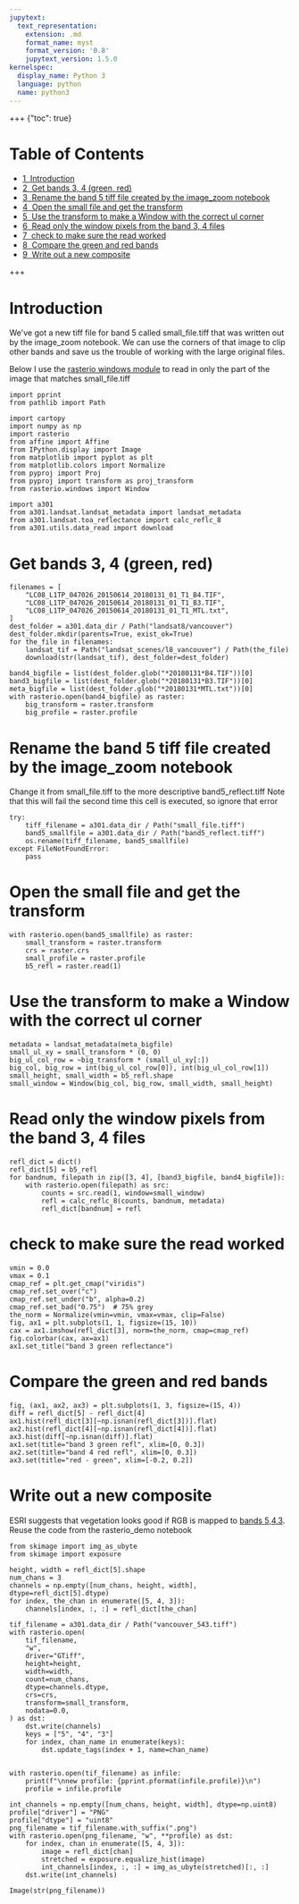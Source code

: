 ```yaml
---
jupytext:
  text_representation:
    extension: .md
    format_name: myst
    format_version: '0.8'
    jupytext_version: 1.5.0
kernelspec:
  display_name: Python 3
  language: python
  name: python3
---
```


+++ {"toc": true}

<h1>Table of Contents<span class="tocSkip"></span></h1>
<div class="toc"><ul class="toc-item"><li><span><a href="#Introduction" data-toc-modified-id="Introduction-1"><span class="toc-item-num">1&nbsp;&nbsp;</span>Introduction</a></span></li><li><span><a href="#Get-bands-3,-4--(green,-red)" data-toc-modified-id="Get-bands-3,-4--(green,-red)-2"><span class="toc-item-num">2&nbsp;&nbsp;</span>Get bands 3, 4  (green, red)</a></span></li><li><span><a href="#Rename-the-band-5-tiff-file-created-by-the-image_zoom-notebook" data-toc-modified-id="Rename-the-band-5-tiff-file-created-by-the-image_zoom-notebook-3"><span class="toc-item-num">3&nbsp;&nbsp;</span>Rename the band 5 tiff file created by the image_zoom notebook</a></span></li><li><span><a href="#Open-the-small-file-and-get-the-transform" data-toc-modified-id="Open-the-small-file-and-get-the-transform-4"><span class="toc-item-num">4&nbsp;&nbsp;</span>Open the small file and get the transform</a></span></li><li><span><a href="#Use-the-transform-to-make-a-Window-with-the-correct-ul-corner" data-toc-modified-id="Use-the-transform-to-make-a-Window-with-the-correct-ul-corner-5"><span class="toc-item-num">5&nbsp;&nbsp;</span>Use the transform to make a Window with the correct ul corner</a></span></li><li><span><a href="#Read-only-the-window-pixels-from-the-band-3,-4-files" data-toc-modified-id="Read-only-the-window-pixels-from-the-band-3,-4-files-6"><span class="toc-item-num">6&nbsp;&nbsp;</span>Read only the window pixels from the band 3, 4 files</a></span></li><li><span><a href="#check-to-make-sure-the-read-worked" data-toc-modified-id="check-to-make-sure-the-read-worked-7"><span class="toc-item-num">7&nbsp;&nbsp;</span>check to make sure the read worked</a></span></li><li><span><a href="#Compare-the-green-and-red-bands" data-toc-modified-id="Compare-the-green-and-red-bands-8"><span class="toc-item-num">8&nbsp;&nbsp;</span>Compare the green and red bands</a></span></li><li><span><a href="#Write-out-a-new-composite" data-toc-modified-id="Write-out-a-new-composite-9"><span class="toc-item-num">9&nbsp;&nbsp;</span>Write out a new composite</a></span></li></ul></div>

+++

# Introduction

We've got a new tiff file for band 5 called small_file.tiff that was written out by the image_zoom notebook.  We can use the corners of that image to clip other bands and save
us the trouble of working with the large original files.

Below I use the [rasterio windows module](https://rasterio.readthedocs.io/en/latest/topics/windowed-rw.html) to read in only the part of the image that matches small_file.tiff

```{code-cell}
import pprint
from pathlib import Path

import cartopy
import numpy as np
import rasterio
from affine import Affine
from IPython.display import Image
from matplotlib import pyplot as plt
from matplotlib.colors import Normalize
from pyproj import Proj
from pyproj import transform as proj_transform
from rasterio.windows import Window

import a301
from a301.landsat.landsat_metadata import landsat_metadata
from a301.landsat.toa_reflectance import calc_reflc_8
from a301.utils.data_read import download
```

# Get bands 3, 4  (green, red)

```{code-cell}
filenames = [
    "LC08_L1TP_047026_20150614_20180131_01_T1_B4.TIF",
    "LC08_L1TP_047026_20150614_20180131_01_T1_B3.TIF",
    "LC08_L1TP_047026_20150614_20180131_01_T1_MTL.txt",
]
dest_folder = a301.data_dir / Path("landsat8/vancouver")
dest_folder.mkdir(parents=True, exist_ok=True)
for the_file in filenames:
    landsat_tif = Path("landsat_scenes/l8_vancouver") / Path(the_file)
    download(str(landsat_tif), dest_folder=dest_folder)

band4_bigfile = list(dest_folder.glob("*20180131*B4.TIF"))[0]
band3_bigfile = list(dest_folder.glob("*20180131*B3.TIF"))[0]
meta_bigfile = list(dest_folder.glob("*20180131*MTL.txt"))[0]
with rasterio.open(band4_bigfile) as raster:
    big_transform = raster.transform
    big_profile = raster.profile
```

# Rename the band 5 tiff file created by the image_zoom notebook

Change it from small_file.tiff to the more descriptive band5_reflect.tiff
Note that this will fail the second time this cell is executed, so ignore that error

```{code-cell}
try:
    tiff_filename = a301.data_dir / Path("small_file.tiff")
    band5_smallfile = a301.data_dir / Path("band5_reflect.tiff")
    os.rename(tiff_filename, band5_smallfile)
except FileNotFoundError:
    pass
```

# Open the small file and get the transform

```{code-cell}
with rasterio.open(band5_smallfile) as raster:
    small_transform = raster.transform
    crs = raster.crs
    small_profile = raster.profile
    b5_refl = raster.read(1)
```

# Use the transform to make a Window with the correct ul corner

```{code-cell}
metadata = landsat_metadata(meta_bigfile)
small_ul_xy = small_transform * (0, 0)
big_ul_col_row = ~big_transform * (small_ul_xy[:])
big_col, big_row = int(big_ul_col_row[0]), int(big_ul_col_row[1])
small_height, small_width = b5_refl.shape
small_window = Window(big_col, big_row, small_width, small_height)
```

# Read only the window pixels from the band 3, 4 files

```{code-cell}
refl_dict = dict()
refl_dict[5] = b5_refl
for bandnum, filepath in zip([3, 4], [band3_bigfile, band4_bigfile]):
    with rasterio.open(filepath) as src:
        counts = src.read(1, window=small_window)
        refl = calc_reflc_8(counts, bandnum, metadata)
        refl_dict[bandnum] = refl
```

# check to make sure the read worked

```{code-cell}
vmin = 0.0
vmax = 0.1
cmap_ref = plt.get_cmap("viridis")
cmap_ref.set_over("c")
cmap_ref.set_under("b", alpha=0.2)
cmap_ref.set_bad("0.75")  # 75% grey
the_norm = Normalize(vmin=vmin, vmax=vmax, clip=False)
fig, ax1 = plt.subplots(1, 1, figsize=(15, 10))
cax = ax1.imshow(refl_dict[3], norm=the_norm, cmap=cmap_ref)
fig.colorbar(cax, ax=ax1)
ax1.set_title("band 3 green reflectance")
```

# Compare the green and red bands

```{code-cell}
fig, (ax1, ax2, ax3) = plt.subplots(1, 3, figsize=(15, 4))
diff = refl_dict[5] - refl_dict[4]
ax1.hist(refl_dict[3][~np.isnan(refl_dict[3])].flat)
ax2.hist(refl_dict[4][~np.isnan(refl_dict[4])].flat)
ax3.hist(diff[~np.isnan(diff)].flat)
ax1.set(title="band 3 green refl", xlim=[0, 0.3])
ax2.set(title="band 4 red refl", xlim=[0, 0.3])
ax3.set(title="red - green", xlim=[-0.2, 0.2])
```

# Write out a new composite

ESRI suggests that vegetation looks good if RGB is mapped to [bands 5,4,3](https://www.esri.com/arcgis-blog/products/product/imagery/band-combinations-for-landsat-8).  Reuse the code from the rasterio_demo notebook

```{code-cell}
from skimage import img_as_ubyte
from skimage import exposure

height, width = refl_dict[5].shape
num_chans = 3
channels = np.empty([num_chans, height, width], dtype=refl_dict[5].dtype)
for index, the_chan in enumerate([5, 4, 3]):
    channels[index, :, :] = refl_dict[the_chan]

tif_filename = a301.data_dir / Path("vancouver_543.tiff")
with rasterio.open(
    tif_filename,
    "w",
    driver="GTiff",
    height=height,
    width=width,
    count=num_chans,
    dtype=channels.dtype,
    crs=crs,
    transform=small_transform,
    nodata=0.0,
) as dst:
    dst.write(channels)
    keys = ["5", "4", "3"]
    for index, chan_name in enumerate(keys):
        dst.update_tags(index + 1, name=chan_name)


with rasterio.open(tif_filename) as infile:
    print(f"\nnew profile: {pprint.pformat(infile.profile)}\n")
    profile = infile.profile

int_channels = np.empty([num_chans, height, width], dtype=np.uint8)
profile["driver"] = "PNG"
profile["dtype"] = "uint8"
png_filename = tif_filename.with_suffix(".png")
with rasterio.open(png_filename, "w", **profile) as dst:
    for index, chan in enumerate([5, 4, 3]):
        image = refl_dict[chan]
        stretched = exposure.equalize_hist(image)
        int_channels[index, :, :] = img_as_ubyte(stretched)[:, :]
    dst.write(int_channels)
```

```{code-cell}
Image(str(png_filename))
```
